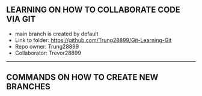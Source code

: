 ## LEARNING ON HOW TO COLLABORATE CODE VIA GIT

- main branch is created by default
- Link to folder: https://github.com/Trung28899/Git-Learning-Git
- Repo owner: Trung28899
- Collaborator: Trevor28899

---

## COMMANDS ON HOW TO CREATE NEW BRANCHES
